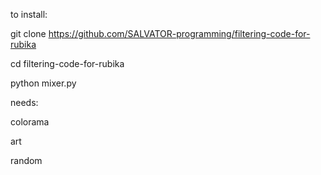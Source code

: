 to install:

git clone https://github.com/SALVATOR-programming/filtering-code-for-rubika


cd filtering-code-for-rubika


python mixer.py



needs:

colorama

art

random

